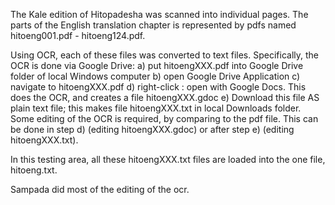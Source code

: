 
The Kale edition of Hitopadesha was scanned into individual pages.
The parts of the English translation chapter is represented by pdfs named
hitoeng001.pdf - hitoeng124.pdf.

Using OCR, each of these files was converted to text files.
Specifically, the OCR is done via Google Drive:
 a) put hitoengXXX.pdf into Google Drive folder of local Windows computer
 b) open Google Drive Application
 c) navigate to hitoengXXX.pdf
 d) right-click : open with Google Docs.
    This does the OCR, and creates a file hitoengXXX.gdoc
 e) Download this file AS plain text file; this makes file
    hitoengXXX.txt in local Downloads folder.
Some editing of the OCR is required, by comparing to the pdf file.
This can be done in step d)  (editing hitoengXXX.gdoc)
or after step e) (editing hitoengXXX.txt).

In this testing area,  all these hitoengXXX.txt files are
loaded into the one file, hitoeng.txt.

Sampada did most of the editing of the ocr.

